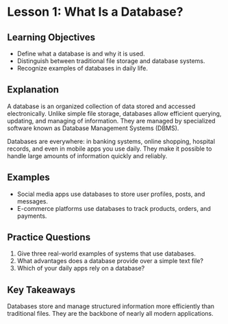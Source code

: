 # Lesson 1: What Is a Database?

## Learning Objectives
- Define what a database is and why it is used.
- Distinguish between traditional file storage and database systems.
- Recognize examples of databases in daily life.

## Explanation
A database is an organized collection of data stored and accessed electronically. Unlike simple file storage, databases allow efficient querying, updating, and managing of information. They are managed by specialized software known as Database Management Systems (DBMS).

Databases are everywhere: in banking systems, online shopping, hospital records, and even in mobile apps you use daily. They make it possible to handle large amounts of information quickly and reliably.

## Examples
- Social media apps use databases to store user profiles, posts, and messages.
- E-commerce platforms use databases to track products, orders, and payments.

## Practice Questions
1. Give three real-world examples of systems that use databases.
2. What advantages does a database provide over a simple text file?
3. Which of your daily apps rely on a database?

## Key Takeaways
Databases store and manage structured information more efficiently than traditional files. They are the backbone of nearly all modern applications.
